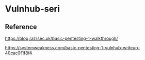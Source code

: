 # Vulnhub-seri
## Reference
https://blog.razrsec.uk/basic-pentesting-1-walkthrough/

https://systemweakness.com/basic-pentesting-1-vulnhub-writeup-40cac0f1f8f4
